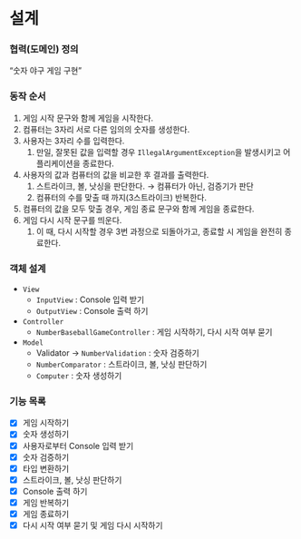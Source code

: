 # 설계
### 협력(도메인) 정의
“숫자 야구 게임 구현”

### 동작 순서
1. 게임 시작 문구와 함께 게임을 시작한다.
2. 컴퓨터는 3자리 서로 다른 임의의 숫자를 생성한다.
3. 사용자는 3자리 수를 입력한다.
    1. 만일, 잘못된 값을 입력할 경우 `IllegalArgumentException`을 발생시키고 어플리케이션을 종료한다.
4. 사용자의 값과 컴퓨터의 값을 비교한 후 결과를 출력한다.
    1. 스트라이크, 볼, 낫싱을 판단한다. → 컴퓨터가 아닌, 검증기가 판단
    2. 컴퓨터의 수를 맞출 때 까지(3스트라이크) 반복한다.
5. 컴퓨터의 값을 모두 맞출 경우, 게임 종료 문구와 함께 게임을 종료한다.
6. 게임 다시 시작 문구를 띄운다.
    1. 이 때, 다시 시작할 경우 3번 과정으로 되돌아가고, 종료할 시 게임을 완전히 종료한다.

### 객체 설계
- `View`
    - `InputView` : Console 입력 받기
    - `OutputView` : Console 출력 하기
- `Controller`
    - `NumberBaseballGameController` : 게임 시작하기, 다시 시작 여부 묻기
- `Model`
    - Validator → `NumberValidation` : 숫자 검증하기
    - `NumberComparator` : 스트라이크, 볼, 낫싱 판단하기
    - `Computer` : 숫자 생성하기

### 기능 목록

- [x] 게임 시작하기
- [x] 숫자 생성하기
- [x] 사용자로부터 Console 입력 받기
- [x] 숫자 검증하기
- [x] 타입 변환하기
- [x] 스트라이크, 볼, 낫싱 판단하기
- [x] Console 출력 하기
- [x] 게임 반복하기
- [x] 게임 종료하기
- [x] 다시 시작 여부 묻기 및 게임 다시 시작하기